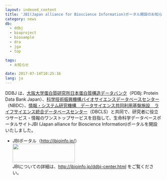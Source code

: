 ```yaml
---
layout: indexed_content
title: 'JBI(Japan alliance for Bioscience Information)ポータル開設のお知らせ'
category: news
db:
  - ddbj
  - bioproject
  - biosample
  - dra
  - jga
  - top

tags:
  - お知らせ

date: 2017-07-14T10:25:16
lang: ja
---
```


DDBJ は、<a href="https://pdbj.org/">大阪大学蛋白質研究所日本蛋白質構造データバンク</a>（PDBj: Protein Data Bank Japan）、<a href="https://biosciencedbc.jp/">科学技術振興機構バイオサイエンスデータベースセンター</a>（NBDC）、<a href="http://dbcls.rois.ac.jp/">情報・システム研究機構　データサイエンス共同利用基盤施設　ライフサイエンス統合データベースセンター</a>（DBCLS）と共同で、研究者に役立つサービス・情報のワンストップサービスを目指して、生命科学データベースポータルサイトJBI (Japan alliance for Bioscience Information)ポータルを開設いたしました。<br>

<ul class="d_triangle">
    <li>JBIポータル（<a href="http://jbioinfo.jp/">http://jbioinfo.jp/</a>）<br><img src="/images/news/jbi_logo-e1499915245761.png" alt="" width="200" height="60" class="alignnone size-full wp-image-49370"><br>JBIについての詳細は、<a href="http://jbioinfo.jp/ddbj-center.html">http://jbioinfo.jp/ddbj-center.html</a> をご覧ください。</li>
</ul>
